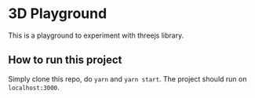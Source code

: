 # 3D Playground

This is a playground to experiment with threejs library.

## How to run this project

Simply clone this repo, do `yarn` and `yarn start`. The project should run on `localhost:3000`.
